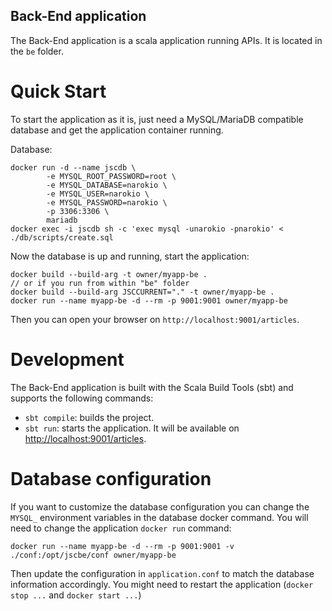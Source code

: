 Back-End application
---

The Back-End application is a scala application running APIs. It is located in the `be` folder.

# Quick Start
To start the application as it is, just need a MySQL/MariaDB compatible database and get the application container running.

Database:
```
docker run -d --name jscdb \
        -e MYSQL_ROOT_PASSWORD=root \
        -e MYSQL_DATABASE=narokio \
        -e MYSQL_USER=narokio \
        -e MYSQL_PASSWORD=narokio \
        -p 3306:3306 \
        mariadb
docker exec -i jscdb sh -c 'exec mysql -unarokio -pnarokio' < ./db/scripts/create.sql
```
Now the database is up and running, start the application:
```
docker build --build-arg -t owner/myapp-be .
// or if you run from within "be" folder
docker build --build-arg JSCCURRENT="." -t owner/myapp-be .
docker run --name myapp-be -d --rm -p 9001:9001 owner/myapp-be
```
Then you can open your browser on `http://localhost:9001/articles`.

# Development
The Back-End application is built with the Scala Build Tools (sbt) and supports the following commands:
- `sbt compile`: builds the project.
- `sbt run`: starts the application. It will be available on [http://localhost:9001/articles](http://localhost:9001/articles).

# Database configuration
If you want to customize the database configuration you can change the `MYSQL_` environment variables in the database docker command. You will need to change the application `docker run` command:
```
docker run --name myapp-be -d --rm -p 9001:9001 -v ./conf:/opt/jscbe/conf owner/myapp-be
```
Then update the configuration in `application.conf` to match the database information accordingly. You might need to restart the application (`docker stop ...` and `docker start ...`)